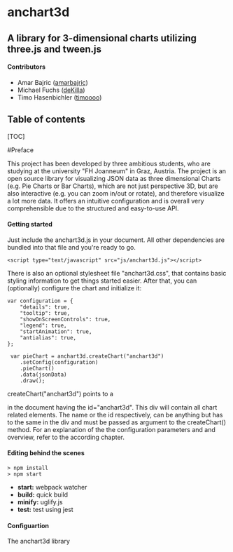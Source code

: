 
# anchart3d

## A library for 3-dimensional charts utilizing three.js and tween.js

#### Contributors
- Amar Bajric ([amarbajric](https://github.com/amarbajric))
- Michael Fuchs ([deKilla](https://github.com/deKilla))
- Timo Hasenbichler ([timoooo](https://github.com/timoooo))

## Table of contents
[TOC]

#Preface

This project has been developed by three ambitious students, who are studying at the university "FH Joanneum" in Graz, Austria. 
The project is an open source library for visualizing JSON data as three dimensional Charts (e.g. Pie Charts or Bar Charts), which are not 
just perspective 3D, but are also interactive (e.g. you can zoom in/out or rotate), and therefore visualize a lot more data. 
It offers an intuitive configuration and is overall very comprehensible due to the structured and easy-to-use API.

#### <i class="icon-file"></i> Getting started

Just include the anchart3d.js in your document. All other dependencies are bundled into that file and you're ready to go.

```
<script type="text/javascript" src="js/anchart3d.js"></script>
```
There is also an optional stylesheet file "anchart3d.css", that contains basic styling information to get things started easier. 
After that, you can (optionally) configure the chart and initialize it:

```
var configuration = {
    "details": true,
    "tooltip": true,
    "showOnScreenControls": true,
    "legend": true,
    "startAnimation": true,
    "antialias": true,
};

 var pieChart = anchart3d.createChart("anchart3d")
    .setConfig(configuration)
    .pieChart()
    .data(jsonData)
    .draw();
```
createChart("anchart3d") points to a <div> in the document having the id="anchart3d". This div will contain all chart related elements. The name or the id respectively, can be anything but has to the same in the div and must be passed as argument to the createChart() method. 
For an explanation of the the configuration parameters and and overview, refer to the according chapter.


#### <i class="icon-pencil"></i> Editing behind the scenes

    > npm install
    > npm start

 - **start:** webpack watcher
 - **build:** quick build
 - **minify:** uglify.js
 - **test:** test using jest

#### Configuartion

The anchart3d library 
